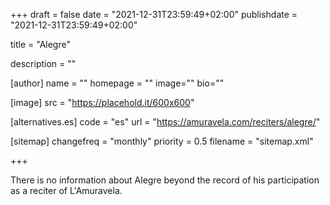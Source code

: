 +++
draft = false
date = "2021-12-31T23:59:49+02:00"
publishdate = "2021-12-31T23:59:49+02:00"

title = "Alegre"

description = ""

[author]
    name = ""
    homepage = ""
    image=""
    bio=""

[image]
    src = "https://placehold.it/600x600"

[alternatives.es]
    code = "es"
    url = "https://amuravela.com/reciters/alegre/"

[sitemap]
  changefreq = "monthly"
  priority = 0.5
  filename = "sitemap.xml"


+++

There is no information about Alegre beyond the record of his participation as a reciter of L'Amuravela.